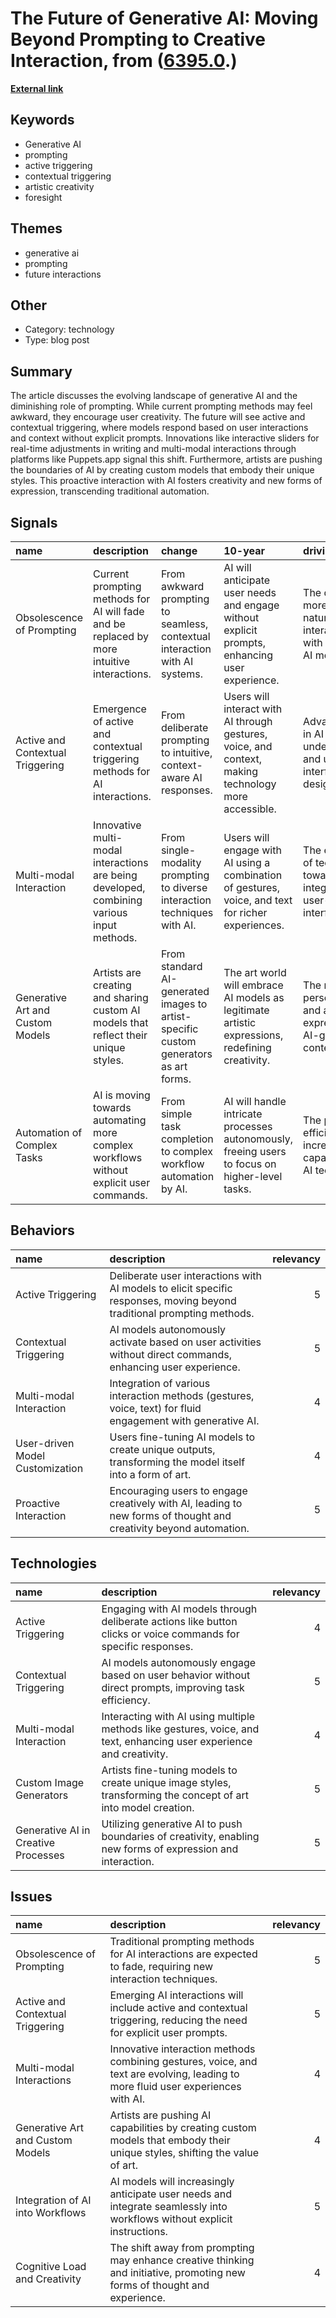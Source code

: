 # __The Future of Generative AI: Moving Beyond Prompting to Creative Interaction__, from ([6395.0](https://kghosh.substack.com/p/6395.0).)

__[External link](https://www.iftf.org/insights/the-end-of-prompting-a-forecast-on-generative-ai/)__



## Keywords

* Generative AI
* prompting
* active triggering
* contextual triggering
* artistic creativity
* foresight

## Themes

* generative ai
* prompting
* future interactions

## Other

* Category: technology
* Type: blog post

## Summary

The article discusses the evolving landscape of generative AI and the diminishing role of prompting. While current prompting methods may feel awkward, they encourage user creativity. The future will see active and contextual triggering, where models respond based on user interactions and context without explicit prompts. Innovations like interactive sliders for real-time adjustments in writing and multi-modal interactions through platforms like Puppets.app signal this shift. Furthermore, artists are pushing the boundaries of AI by creating custom models that embody their unique styles. This proactive interaction with AI fosters creativity and new forms of expression, transcending traditional automation.

## Signals

| name                             | description                                                                                | change                                                                               | 10-year                                                                                              | driving-force                                                                     |   relevancy |
|:---------------------------------|:-------------------------------------------------------------------------------------------|:-------------------------------------------------------------------------------------|:-----------------------------------------------------------------------------------------------------|:----------------------------------------------------------------------------------|------------:|
| Obsolescence of Prompting        | Current prompting methods for AI will fade and be replaced by more intuitive interactions. | From awkward prompting to seamless, contextual interaction with AI systems.          | AI will anticipate user needs and engage without explicit prompts, enhancing user experience.        | The desire for more fluid and natural interactions with complex AI models.        |           4 |
| Active and Contextual Triggering | Emergence of active and contextual triggering methods for AI interactions.                 | From deliberate prompting to intuitive, context-aware AI responses.                  | Users will interact with AI through gestures, voice, and context, making technology more accessible. | Advancements in AI understanding and user interface design.                       |           5 |
| Multi-modal Interaction          | Innovative multi-modal interactions are being developed, combining various input methods.  | From single-modality prompting to diverse interaction techniques with AI.            | Users will engage with AI using a combination of gestures, voice, and text for richer experiences.   | The evolution of technology towards more integrated and user-friendly interfaces. |           4 |
| Generative Art and Custom Models | Artists are creating and sharing custom AI models that reflect their unique styles.        | From standard AI-generated images to artist-specific custom generators as art forms. | The art world will embrace AI models as legitimate artistic expressions, redefining creativity.      | The need for personalization and artistic expression in AI-generated content.     |           3 |
| Automation of Complex Tasks      | AI is moving towards automating more complex workflows without explicit user commands.     | From simple task completion to complex workflow automation by AI.                    | AI will handle intricate processes autonomously, freeing users to focus on higher-level tasks.       | The push for efficiency and increased capabilities in AI technology.              |           4 |

## Behaviors

| name                            | description                                                                                                            |   relevancy |
|:--------------------------------|:-----------------------------------------------------------------------------------------------------------------------|------------:|
| Active Triggering               | Deliberate user interactions with AI models to elicit specific responses, moving beyond traditional prompting methods. |           5 |
| Contextual Triggering           | AI models autonomously activate based on user activities without direct commands, enhancing user experience.           |           5 |
| Multi-modal Interaction         | Integration of various interaction methods (gestures, voice, text) for fluid engagement with generative AI.            |           4 |
| User-driven Model Customization | Users fine-tuning AI models to create unique outputs, transforming the model itself into a form of art.                |           4 |
| Proactive Interaction           | Encouraging users to engage creatively with AI, leading to new forms of thought and creativity beyond automation.      |           5 |

## Technologies

| name                                | description                                                                                                          |   relevancy |
|:------------------------------------|:---------------------------------------------------------------------------------------------------------------------|------------:|
| Active Triggering                   | Engaging with AI models through deliberate actions like button clicks or voice commands for specific responses.      |           4 |
| Contextual Triggering               | AI models autonomously engage based on user behavior without direct prompts, improving task efficiency.              |           5 |
| Multi-modal Interaction             | Interacting with AI using multiple methods like gestures, voice, and text, enhancing user experience and creativity. |           4 |
| Custom Image Generators             | Artists fine-tuning models to create unique image styles, transforming the concept of art into model creation.       |           5 |
| Generative AI in Creative Processes | Utilizing generative AI to push boundaries of creativity, enabling new forms of expression and interaction.          |           5 |

## Issues

| name                             | description                                                                                                                      |   relevancy |
|:---------------------------------|:---------------------------------------------------------------------------------------------------------------------------------|------------:|
| Obsolescence of Prompting        | Traditional prompting methods for AI interactions are expected to fade, requiring new interaction techniques.                    |           5 |
| Active and Contextual Triggering | Emerging AI interactions will include active and contextual triggering, reducing the need for explicit user prompts.             |           5 |
| Multi-modal Interactions         | Innovative interaction methods combining gestures, voice, and text are evolving, leading to more fluid user experiences with AI. |           4 |
| Generative Art and Custom Models | Artists are pushing AI capabilities by creating custom models that embody their unique styles, shifting the value of art.        |           4 |
| Integration of AI into Workflows | AI models will increasingly anticipate user needs and integrate seamlessly into workflows without explicit instructions.         |           5 |
| Cognitive Load and Creativity    | The shift away from prompting may enhance creative thinking and initiative, promoting new forms of thought and experience.       |           4 |